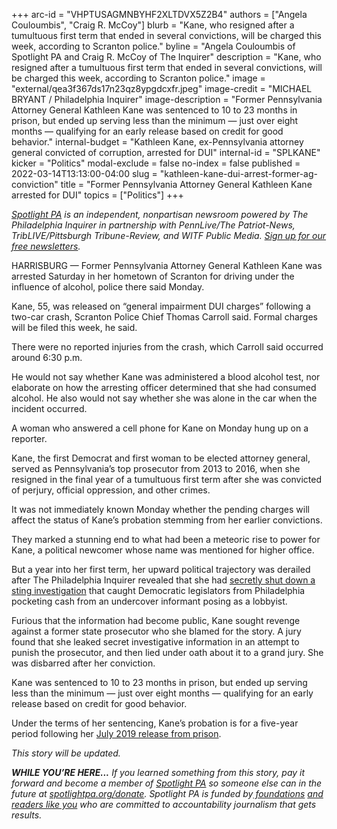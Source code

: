 +++
arc-id = "VHPTUSAGMNBYHF2XLTDVX5Z2B4"
authors = ["Angela Couloumbis", "Craig R. McCoy"]
blurb = "Kane, who resigned after a tumultuous first term that ended in several convictions, will be charged this week, according to Scranton police."
byline = "Angela Couloumbis of Spotlight PA and Craig R. McCoy of The Inquirer"
description = "Kane, who resigned after a tumultuous first term that ended in several convictions, will be charged this week, according to Scranton police."
image = "external/qea3f367ds17n23qz8ypgdcxfr.jpeg"
image-credit = "MICHAEL BRYANT / Philadelphia Inquirer"
image-description = "Former Pennsylvania Attorney General Kathleen Kane was sentenced to 10 to 23 months in prison, but ended up serving less than the minimum — just over eight months — qualifying for an early release based on credit for good behavior."
internal-budget = "Kathleen Kane, ex-Pennsylvania attorney general convicted of corruption, arrested for DUI"
internal-id = "SPLKANE"
kicker = "Politics"
modal-exclude = false
no-index = false
published = 2022-03-14T13:13:00-04:00
slug = "kathleen-kane-dui-arrest-former-ag-conviction"
title = "Former Pennsylvania Attorney General Kathleen Kane arrested for DUI"
topics = ["Politics"]
+++

<a href="https://www.spotlightpa.org/"><i>Spotlight PA</i></a><i>&nbsp;is an independent, nonpartisan newsroom powered by The Philadelphia Inquirer in partnership with PennLive/The Patriot-News, TribLIVE/Pittsburgh Tribune-Review, and WITF Public Media.&nbsp;</i><a href="https://www.spotlightpa.org/newsletters"><i>Sign up for our free newsletters</i></a><i>.</i>

HARRISBURG — Former Pennsylvania Attorney General Kathleen Kane was arrested Saturday in her hometown of Scranton for driving under the influence of alcohol, police there said Monday.

Kane, 55, was released on “general impairment DUI charges” following a two-car crash, Scranton Police Chief Thomas Carroll said. Formal charges will be filed this week, he said.

There were no reported injuries from the crash, which Carroll said occurred around 6:30 p.m.

<script src="https://www.spotlightpa.org/embed.js" async></script><div data-spl-embed-version="1" data-spl-src="https://www.spotlightpa.org/embeds/newsletter/"></div>

He would not say whether Kane was administered a blood alcohol test, nor elaborate on how the arresting officer determined that she had consumed alcohol. He also would not say whether she was alone in the car when the incident occurred.

A woman who answered a cell phone for Kane on Monday hung up on a reporter.

Kane, the first Democrat and first woman to be elected attorney general, served as Pennsylvania’s top prosecutor from 2013 to 2016, when she resigned in the final year of a tumultuous first term after she was convicted of perjury, official oppression, and other crimes.

It was not immediately known Monday whether the pending charges will affect the status of Kane’s probation stemming from her earlier convictions.

They marked a stunning end to what had been a meteoric rise to power for Kane, a political newcomer whose name was mentioned for higher office.

But a year into her first term, her upward political trajectory was derailed after The Philadelphia Inquirer revealed that she had <a href="https://www.inquirer.com/philly/news/20140316_Kane_shut_down_sting_that_snared_Phila__officials.html">secretly shut down a sting investigation</a> that caught Democratic legislators from Philadelphia pocketing cash from an undercover informant posing as a lobbyist.

<script src="https://www.spotlightpa.org/embed.js" async></script><div data-spl-embed-version="1" data-spl-src="https://www.spotlightpa.org/embeds/donate/"></div>

Furious that the information had become public, Kane sought revenge against a former state prosecutor who she blamed for the story. A jury found that she leaked secret investigative information in an attempt to punish the prosecutor, and then lied under oath about it to a grand jury. She was disbarred after her conviction.

Kane was sentenced to 10 to 23 months in prison, but ended up serving less than the minimum — just over eight months — qualifying for an early release based on credit for good behavior.

Under the terms of her sentencing, Kane’s probation is for a five-year period following her <a href="https://www.inquirer.com/news/kathleen-kane-released-jail-attorney-general-pennsylvania-grand-jury-leak-20190730.html">July 2019 release from prison</a>.

<i>This story will be updated. </i>

<i><b>WHILE YOU’RE HERE...</b></i><i> If you learned something from this story, pay it forward and become a member of </i><a href="https://www.spotlightpa.org/"><i>Spotlight PA</i></a><i> so someone else can in the future at </i><a href="http://spotlightpa.org/donate"><i>spotlightpa.org/donate</i></a><i>. Spotlight PA is funded by</i><a href="https://www.spotlightpa.org/support"><i> foundations</i></a><i> </i><a href="https://www.spotlightpa.org/support"><i>and readers like you</i></a><i> who are committed to accountability journalism that gets results.</i>
